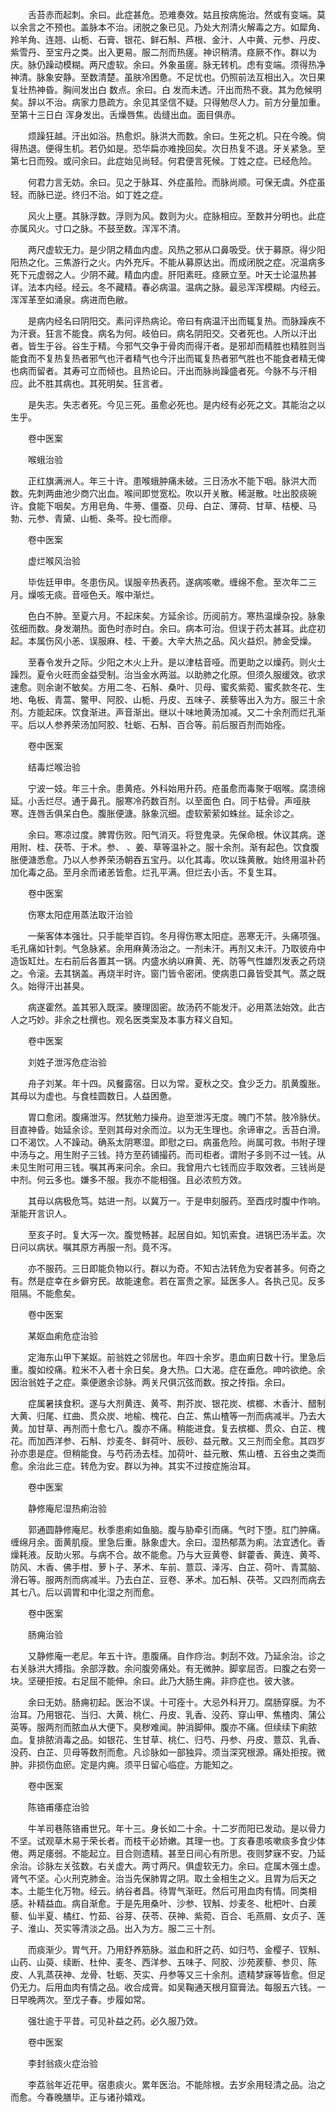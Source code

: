 <!-- { "loadSidebar": true } -->
　　舌苔赤而起刺。余曰。此症甚危。恐难奏效。姑且按病施治。然或有变端。莫以余言之不预也。盖脉本不治。闭脱之象已见。乃处大剂清火解毒之方。如犀角、羚羊角、连翘、山栀、石膏、银花、鲜石斛、芦根、金汁、人中黄、元参、丹皮、紫雪丹、至宝丹之类。出入更易。服二剂而热瘥。神识稍清。痉厥不作。群以为庆。脉仍躁动模糊。两尺虚软。余曰。外象虽瘥。脉无转机。虑有变端。须得热净神清。脉象安静。至数清楚。虽肤冷困惫。不足忧也。仍照前法互相出入。次日果复壮热神昏。胸间发出白 数点。余曰。白 发而未透。汗出而热不衰。其为危候明矣。辞以不治。病家力恳疏方。余见其坚信不疑。只得勉尽人力。前方分量加重。至第十三日白 浑身发出。舌燥唇焦。齿缝出血。面目俱赤。

　　烦躁狂越。汗出如浴。热愈炽。脉洪大而数。余曰。生死之机。只在今晚。倘得热退。便得生机。若仍如是。恐华扁亦难挽回矣。次日热复不退。牙关紧急。至第七日而殁。或问余曰。此症始见尚轻。何君便言死候。丁姓之症。已经危险。

　　何君力言无妨。余曰。见之于脉耳、外症虽险。而脉尚顺。可保无虞。外症虽轻。而脉已逆。终归不治。如丁姓之症。

　　风火上壅。其脉浮数。浮则为风。数则为火。症脉相应。至数并分明也。此症亦属风火。寸口之脉。不鼓至数。浑浑不清。

　　两尺虚软无力。是少阴之精血内虚。风热之邪从口鼻吸受。伏于募原。得少阳阳热之化。三焦游行之火。内外充斥。不能从募原达出。而成闭脱之症。况温病多死下元虚弱之人。少阴不藏。精血内虚。肝阳素旺。痉厥立至。叶天士论温热甚详。法本内经。经云。冬不藏精。春必病温。温病之脉。最忌浑浑模糊。内经云。浑浑革至如涌泉。病进而色敝。

　　是病内经名曰阴阳交。素问评热病论。帝曰有病温汗出而辄复热。而脉躁疾不为汗衰。狂言不能食。病名为何。岐伯曰。病名阴阳交。交者死也。人所以汗出者。皆生于谷。谷生于精。今邪气交争于骨肉而得汗者。是邪却而精胜也精胜则当能食而不复热复热者邪气也汗者精气也今汗出而辄复热者邪气胜也不能食者精无俾也病而留者。其寿可立而倾也。且热论曰。汗出而脉尚躁盛者死。今脉不与汗相应。此不胜其病也。其死明矣。狂言者。

　　是失志。失志者死。今见三死。虽愈必死也。是内经有必死之文。其能治之以生乎。

　　卷中医案

　　喉蛾治验

　　正红旗满洲人。年三十许。患喉蛾肿痛未破。三日汤水不能下咽。脉洪大而数。先刺两曲池少商穴出血。喉间即觉宽松。吹以开关散。稀涎散。吐出胶痰碗许。食能下咽矣。方用皂角、牛蒡、僵蚕、贝母、白芷、薄荷、甘草、桔梗、马勃、元参、青黛、山栀、条芩。投七而瘳。

　　卷中医案

　　虚烂喉风治验

　　毕佐廷甲申。冬患伤风。误服辛热表药。遂病咳嗽。缠绵不愈。至次年二三月。燥咳无痰。音哑色夭。喉中渐烂。

　　色白不肿。至夏六月。不起床矣。方延余诊。历阅前方。寒热温燥杂投。脉象弦细而数。身发潮热。面色时赤时白。余曰。病本可治。但误于药太甚耳。此症初起。本属伤风小恙、误服麻、桂、干姜。大辛大热之品。风火益炽。肺金受燥。

　　至春令发升之际。少阳之木火上升。是以津枯音哑。而更助之以燥药。则火土躁烈。夏令火旺而金益受制。治当金水两滋。以助肺之化原。但须久服缓效。欲求速愈。则余谢不敏矣。方用二冬、石斛、桑叶、贝母、蜜炙紫菀、蜜炙款冬花、生地、龟板、青蒿、鳖甲、阿胶、山栀、丹皮、五味子、蒺藜等出入为方。服三十余剂。方能起床。饮食渐进。声音渐出。继以十味地黄汤加减。又二十余剂而烂孔渐平。后以人参养荣汤加阿胶、牡蛎、石斛、百合等。前后服百剂而始痊。

　　卷中医案

　　结毒烂喉治验

　　宁波一妓。年三十余。患黄疮。外科始用升药。疮虽愈而毒聚于咽喉。腐溃绵延。小舌烂尽。通于鼻孔。服寒冷药数百剂。以至面色 白。同于枯骨。声哑肤寒。连唇舌俱呆白色。腹胀便溏。脉象沉细。虚软萦萦如蛛丝。延余诊之。

　　余曰。寒凉过度。脾胃伤败。阳气消灭。将登鬼录。先保命根。休议其病。遂用附、桂、茯苓、于术。参、 、姜、草等温补之。服十余剂。渐有起色。饮食腹胀便溏悉愈。乃以人参养荣汤朝吞五宝丹。以化其毒。吹以珠黄散。始终用温补药加化毒之品。至月余而诸恙皆愈。烂孔平满。但烂去小舌。不复生耳。

　　卷中医案

　　伤寒太阳症用蒸法取汗治验

　　一柴客体本强壮。只手能举百钧。冬月得伤寒太阳症。恶寒无汗。头痛项强。毛孔痛如针刺。气急脉紧。余用麻黄汤治之。一剂未汗。再剂又未汗。乃取彼舟中造饭缸灶。左右前后各置其一锅。内盛水纳以麻黄、羌、防等气性雄烈发表之药烧之。令滚。去其锅盖。再烧半时许。窗门皆令密闭。使病患口鼻皆受其气。蒸之既久。始得汗出甚臭。

　　病遂霍然。盖其邪入既深。腠理固密。故汤药不能发汗。必用蒸法始效。此古人之巧妙。非余之杜撰也。观名医类案及本事方释义自知。

　　卷中医案

　　刘姓子泄泻危症治验

　　舟子刘某。年十四。风餐露宿。日以为常。夏秋之交。食少乏力。肌黄腹胀。其母以为虚也。与食桂圆数日。人益困惫。

　　胃口愈闭。腹痛泄泻。然犹勉力操舟。迨至泄泻无度。魄门不禁。肢冷脉伏。目直神昏。始延余诊。至则其母对余而泣。以为无生理也。余谛审之。舌苔白滑。口不渴饮。人不躁动。确系太阴寒湿。即慰之曰。病虽危险。尚属可救。书附子理中汤与之。用生附子三钱。持方至药铺撮药。而司柜者。谓附子多则不过一钱。从未见生附可用三钱。嘱其再来问余。余曰。我曾用六七钱而应手取效者。三钱尚是中剂。何云多也。嫌多不服。我亦不能相强。且必浓煎方效。

　　其母以病极危笃。姑进一剂。以冀万一。于是申刻服药。至酉戌时腹中作响。渐能开言识人。

　　至亥子时。复大泻一次。腹觉畅甚。起居自如。知饥索食。进锅巴汤半盂。次日问以病状。嘱其原方再服一剂。竟不泻。

　　亦不服药。三日即能负物以行。群以为奇。不知古法转危为安者甚多。何奇之有。然是症幸在乡僻穷民。故能速愈。若在富贵之家。延医多人。各执己见。反多阻隔。不能愈矣。

　　卷中医案

　　某妪血痢危症治验

　　定海东山甲下某妪。前翁姓之邻居也。年四十余岁。患血痢日数十行。里急后重。腹如绞痛。粒米不入者十余日矣。身大热。口大渴。症在垂危。呻吟欲绝。余因治翁姓子之症。乘便邀余诊脉。两关尺俱沉弦而数。按之抟指。余曰。

　　症属暑挟食积。遂与大剂黄连、黄芩、荆芥炭、银花炭、槟榔、木香汁、醋制大黄、归尾、红曲、贯众炭、地榆、槐花、白芷、焦山楂等一剂而病减半。乃去大黄。加甘草、再剂而十愈七八。腹亦不痛。稍能进食。复去槟榔、贯众、白芷、槐花。而加西洋参、石斛、炒麦冬、鲜荷叶、辰砂、益元散。又三剂而全愈。其四岁孙亦患是症。但稍能食。与芍药汤去桂。加荷叶、益元散、焦山楂、五谷虫之类而愈。余治此三症。转危为安。群以为神。其实不过按症施治耳。

　　卷中医案

　　静修庵尼湿热痢治验

　　郭通圆静修庵尼。秋季患痢如鱼脑。腹与胁牵引而痛。气时下堕。肛门肿痛。缠绵月余。面黄肌瘦。里急后重。脉象虚大。余曰。湿热郁蒸为痢。法宜透化。香燥耗液。反助火邪。与病不合。故不能愈。乃与大豆黄卷、鲜藿香、黄连、黄芩、防风、木香、佛手柑、萝卜子、茅术、车前、薏苡、泽泻、白芷、荷叶、青蒿脑、滑石等。服两剂而病减半。乃去白芷、豆卷、茅术。加石斛、茯苓。又四剂而病去其七八。后以调胃和中化湿之剂而愈。

　　卷中医案

　　肠痈治验

　　又静修庵一老尼。年五十许。患腹痛。自作痧治。刺刮不效。乃延余治。诊之右关脉洪大搏指。余部浮数。余问腹旁痛处。有无微肿。脚挛屈否。曰腹之右旁一块。坚硬拒按。右足屈不能伸。余曰。此乃大肠生痈。非痧症也。彼大骇。

　　余曰无妨。肠痈初起。医治不误。十可痊十。大忌外科开刀。腐肠穿膜。为不治耳。乃用银花、当归、大黄、桃仁、丹皮、乳香、没药、穿山甲、焦楂肉、蒲公英等。服两剂而脓血从大便下。臭秽难闻。肿消脚伸。腹亦不痛。但续续下痢脓血。复排脓消毒之品。如银花、生甘草、桃仁、归芍、丹参、丹皮、薏苡、乳香、没药、白芷、贝母等数剂而愈。凡诊脉如一部独异。须当深究根源。痛处拒按。微肿。非损伤血瘀。定是内痈。须平日留心临症。方能知之。

　　卷中医案

　　陈铬甫痿症治验

　　牛羊司巷陈铬甫世兄。年十三。身长如二十余。十二岁而阳已发动。是以骨力不坚。试观草木易于荣长者。而枝干必娇嫩。其理一也。丁亥春患咳嗽痰多食少体倦。两足痿弱。不能起立。目合则遗精。甚至日间心有所思。夜则梦寐不安。乃延余治。诊脉左关弦数。右关虚大。两寸两尺。俱虚软无力。余曰。症属木强土虚。肾气不坚。心火刑克肺金。治当先保肺胃之阴。取土金相生之义。且胃为后天之本。土能生化万物。经云。纳谷者昌。待胃气渐旺。然后可用血肉有情。同类相感。补精益血。病自渐愈。于是先用桑叶、沙参、钗斛、炒麦冬、枇杷叶、白蒺藜、仙半夏、橘红、竹茹、谷芽、茯苓、茯神、紫菀、百合、毛燕屑、女贞子、莲子、淮山、芡实等清淡之品。出入为方。服二三十剂。

　　而痰渐少。胃气开。乃用舒养筋脉。滋血和肝之药、如归芍、金樱子、钗斛、山药、山萸、续断、杜仲、麦冬、西洋参、五味子、阿胶、沙苑蒺藜、参贝、陈皮、人乳蒸茯神、龙骨、牡蛎、芡实、丹参等又三十余剂。遗精梦寐等皆愈。但足仍无力。后用血肉有情之品。收合成膏。如吴鞠通天根月窟膏法。每服五六钱。一日早晚两次。至戊子春。步履如常。

　　强壮逾于平昔。可见补益之药。必久服乃效。

　　卷中医案

　　李封翁痰火症治验

　　李荔翁年近花甲。宿患痰火。累年医治。不能除根。去岁余用轻清之品。治之而愈。今春晚膳毕。正与诸孙嬉戏。

